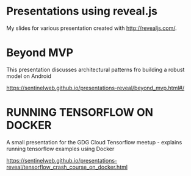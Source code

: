 # Presentations using reveal.js

My slides for various presentation created with http://revealjs.com/.

# Beyond MVP

This presentation discusses architectural patterns fro building a robust model on Android

https://sentinelweb.github.io/presentations-reveal/beyond_mvp.html#/

# RUNNING TENSORFLOW ON DOCKER

A small presentation for the GDG Cloud Tensorflow meetup - explains running tensorflow examples using Docker

https://sentinelweb.github.io/presentations-reveal/tensorflow_crash_course_on_docker.html
